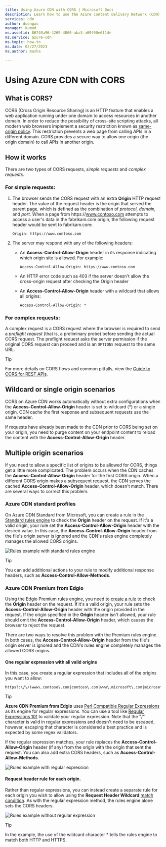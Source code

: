 ```yaml
---
title: Using Azure CDN with CORS | Microsoft Docs
description: Learn how to use the Azure Content Delivery Network (CDN) to with Cross-Origin Resource Sharing (CORS).
services: cdn
author: duongau
manager: kumud
ms.assetid: 86740a96-4269-4060-aba3-a69f00e6f14e
ms.service: azure-cdn
ms.topic: how-to
ms.date: 02/27/2023
ms.author: mazha

---
```

# Using Azure CDN with CORS

## What is CORS?

CORS (Cross Origin Resource Sharing) is an HTTP feature that enables a web application running under one domain to access resources in another domain. In order to reduce the possibility of cross-site scripting attacks, all modern web browsers implement a security restriction known as [same-origin policy](https://www.w3.org/Security/wiki/Same_Origin_Policy). This restriction prevents a web page from calling APIs in a different domain. CORS provides a secure way to allow one origin (the origin domain) to call APIs in another origin.

## How it works

There are two types of CORS requests, *simple requests* and *complex requests.*

### For simple requests:

1. The browser sends the CORS request with an extra **Origin** HTTP request header. The value of the request header is the origin that served the parent page, which is defined as the combination of *protocol,* *domain,* and *port.*  When a page from https\://www.contoso.com attempts to access a user's data in the fabrikam.com origin, the following request header would be sent to fabrikam.com:

   `Origin: https://www.contoso.com`

2. The server may respond with any of the following headers:

   * An **Access-Control-Allow-Origin** header in its response indicating which origin site is allowed. For example:

     `Access-Control-Allow-Origin: https://www.contoso.com`

   * An HTTP error code such as 403 if the server doesn't allow the cross-origin request after checking the Origin header

   * An **Access-Control-Allow-Origin** header with a wildcard that allows all origins:

     `Access-Control-Allow-Origin: *`

### For complex requests:

A complex request is a CORS request where the browser is required to send a *preflight request* (that is, a preliminary probe) before sending the actual CORS request. The preflight request asks the server permission if the original CORS request can proceed and is an `OPTIONS` request to the same URL.

> [!TIP]
> For more details on CORS flows and common pitfalls, view the [Guide to CORS for REST APIs](https://www.moesif.com/blog/technical/cors/Authoritative-Guide-to-CORS-Cross-Origin-Resource-Sharing-for-REST-APIs/).
>
>

## Wildcard or single origin scenarios

CORS on Azure CDN works automatically without extra configurations when the **Access-Control-Allow-Origin** header is set to wildcard (*) or a single origin.  CDN cache the first response and subsequent requests use the same header.

If requests have already been made to the CDN prior to CORS being set on your origin, you need to purge content on your endpoint content to reload the content with the **Access-Control-Allow-Origin** header.

## Multiple origin scenarios
If you need to allow a specific list of origins to be allowed for CORS, things get a little more complicated. The problem occurs when the CDN caches the **Access-Control-Allow-Origin** header for the first CORS origin.  When a different CORS origin makes a subsequent request, the CDN serves the cached **Access-Control-Allow-Origin** header, which doesn't match. There are several ways to correct this problem.

### Azure CDN standard profiles
On Azure CDN Standard from Microsoft, you can create a rule in the [Standard rules engine](cdn-standard-rules-engine-reference.md) to check the **Origin** header on the request. If it's a valid origin, your rule set the **Access-Control-Allow-Origin** header with the desired value. In this case, the **Access-Control-Allow-Origin** header from the file's origin server is ignored and the CDN's rules engine completely manages the allowed CORS origins.

![Rules example with standard rules engine](./media/cdn-cors/cdn-standard-cors.png)

> [!TIP]
> You can add additional actions to your rule to modify additional response headers, such as **Access-Control-Allow-Methods**.
> 

<a name='azure-cdn-premium-from-verizon'></a>

### Azure CDN Premium from Edgio

Using the Edgio Premium rules engine, you need to [create a rule](./cdn-verizon-premium-rules-engine.md) to check the **Origin** header on the request.  If it's a valid origin, your rule sets the **Access-Control-Allow-Origin** header with the origin provided in the request. If the origin specified in the **Origin** header isn't allowed, your rule should omit the **Access-Control-Allow-Origin** header, which causes the browser to reject the request. 

There are two ways to resolve this problem with the Premium rules engine. In both cases, the **Access-Control-Allow-Origin** header from the file's origin server is ignored and the CDN's rules engine completely manages the allowed CORS origins.

#### One regular expression with all valid origins

In this case, you create a regular expression that includes all of the origins you want to allow: 

```http
https?:\/\/(www\.contoso\.com|contoso\.com|www\.microsoft\.com|microsoft.com\.com)$
```

> [!TIP]
> **Azure CDN Premium from Edgio** uses [Perl Compatible Regular Expressions](https://pcre.org/) as its engine for regular expressions.  You can use a tool like [Regular Expressions 101](https://regex101.com/) to validate your regular expression.  Note that the "/" character is valid in regular expressions and doesn't need to be escaped, however, escaping that character is considered a best practice and is expected by some regex validators.
> 
> 

If the regular expression matches, your rule replaces the **Access-Control-Allow-Origin** header (if any) from the origin with the origin that sent the request.  You can also add extra CORS headers, such as **Access-Control-Allow-Methods**.

![Rules example with regular expression](./media/cdn-cors/cdn-cors-regex.png)

#### Request header rule for each origin.
Rather than regular expressions, you can instead create a separate rule for each origin you wish to allow using the **Request Header Wildcard** [match condition](/previous-versions/azure/mt757336(v=azure.100)#match-conditions). As with the regular expression method, the rules engine alone sets the CORS headers. 

![Rules example without regular expression](./media/cdn-cors/cdn-cors-no-regex.png)

> [!TIP]
> In the example, the use of the wildcard character * tells the rules engine to match both HTTP and HTTPS.
> 
>
